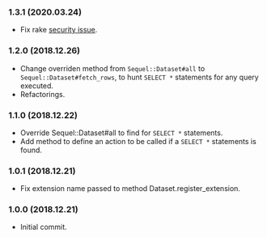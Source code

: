 ### 1.3.1 (2020.03.24)

- Fix rake [security issue](https://github.com/advisories/GHSA-jppv-gw3r-w3q8).

### 1.2.0 (2018.12.26)

- Change overriden method from `Sequel::Dataset#all` to `Sequel::Dataset#fetch_rows`, to hunt `SELECT *` statements for any query executed.
- Refactorings.

### 1.1.0 (2018.12.22)

- Override Sequel::Dataset#all to find for `SELECT *` statements.
- Add method to define an action to be called if a `SELECT *` statements is found.

### 1.0.1 (2018.12.21)

- Fix extension name passed to method Dataset.register_extension.

### 1.0.0 (2018.12.21)

- Initial commit.
